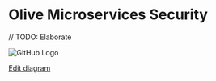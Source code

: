 # Olive Microservices Security

// TODO: Elaborate

![GitHub Logo](Auth.png)

[Edit diagram](https://www.draw.io/?url=https://raw.githubusercontent.com/Geeksltd/Olive/master/docs/Microservices/Auth.png)
